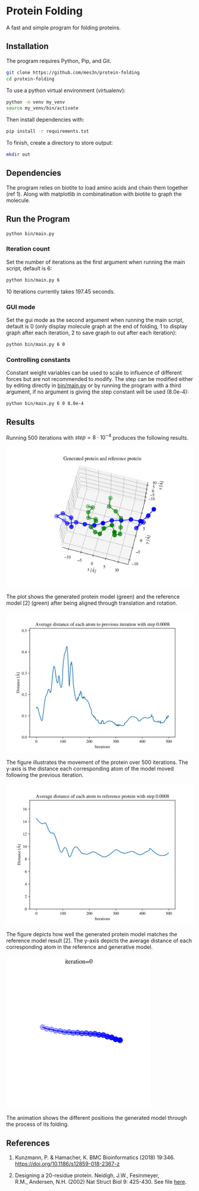 # Protein Folding
A fast and simple program for folding proteins. 

## Installation
The program requires Python, Pip, and Git.

```bash
git clone https://github.com/mes3n/protein-folding
cd protein-folding
```
To use a python virtual environment (virtualenv):
```bash
python -m venv my_venv
source my_venv/bin/activate
```
Then install dependencies with:
```bash
pip install -r requirements.txt
```

To finish, create a directory to store output:
```bash
mkdir out
```

## Dependencies
The program relies on biotite to load amino acids and chain them together (ref 1). Along with matplotlib in combinatination with biotite to graph the molecule.

## Run the Program
```bash
python bin/main.py
```

### Iteration count
Set the number of iterations as the first argument when running the main script, default is 6:
```bash
python bin/main.py 6
```

10 iterations currently takes 197.45 seconds.

### GUI mode
Set the gui mode as the second argument when running the main script, default is 0 (only display molecule graph at the end of folding, 1 to display graph after each iteration, 2 to save graph to out after each iteration):
```bash
python bin/main.py 6 0
```

### Controlling constants
Constant weight variables can be used to scale to influence of different forces but are not recommended to modify. The step can be modified either by editing directly in [bin/main.py](bin/main.py) or by running the program with a third argument, if no argument is giving the step constant will be used (8.0e-4):

```bash
python bin/main.py 6 0 8.0e-4
```

## Results

Running 500 iterations with $step = 8 \cdot 10^{-4}$ produces the following results.

![image](results/normal/protein2.png)

The plot shows the generated protein model (green) and the reference model [2] (green) after being aligned through translation and rotation.

![image](results/normal/step.svg)

The figure illustrates the movement of the protein over 500 iterations. The y-axis is the distance each corresponding atom of the model moved following the previous iteration.

![image](results/normal/reference.svg)

The figure depicts how well the generated protein model matches the reference model result [2]. The y-axis depicts the average distance of each corresponding atom in the reference and generative model.

![gif](results/positions.gif)

The animation shows the different positions the generated model through the process of its folding. 

## References
1. Kunzmann, P. & Hamacher, K. BMC Bioinformatics (2018) 19:346.
https://doi.org/10.1186/s12859-018-2367-z

2. Designing a 20-residue protein.
Neidigh, J.W., Fesinmeyer, R.M., Andersen, N.H. (2002) Nat Struct Biol 9: 425-430. See file [here](molecules/1l2y.pdb).

